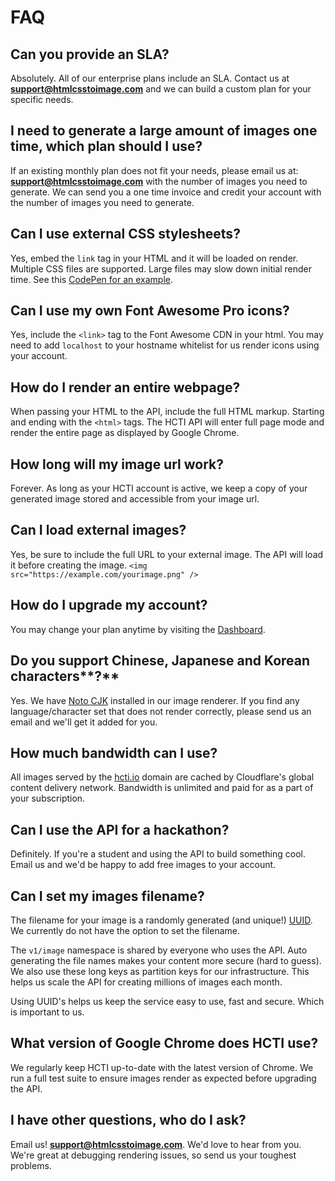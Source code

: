 # FAQ

## **Can you provide an SLA?**

Absolutely. All of our enterprise plans include an SLA. Contact us at **support@htmlcsstoimage.com** and we can build a custom plan for your specific needs.

## **I need to generate a large amount of images one time, which plan should I use?**

If an existing monthly plan does not fit your needs, please email us at: **support@htmlcsstoimage.com** with the number of images you need to generate. We can send you a one time invoice and credit your account with the number of images you need to generate.

## **Can I use external CSS stylesheets?**

Yes, embed the `link` tag in your HTML and it will be loaded on render. Multiple CSS files are supported. Large files may slow down initial render time. See this [CodePen for an example](https://codepen.io/mscccc/pen/eLRLQq).

## **Can I use my own Font Awesome Pro icons?**

Yes, include the `<link>` tag to the Font Awesome CDN in your html. You may need to add `localhost` to your hostname whitelist for us render icons using your account.

## **How do I render an entire webpage?**

When passing your HTML to the API, include the full HTML markup. Starting and ending with the `<html>` tags. The HCTI API will enter full page mode and render the entire page as displayed by Google Chrome.

## **How long will my image url work?**

Forever. As long as your HCTI account is active, we keep a copy of your generated image stored and accessible from your image url.

## **Can I load external images?**

Yes, be sure to include the full URL to your external image. The API will load it before creating the image. `<img src="https://example.com/yourimage.png" />`

## **How do I upgrade my account?**

You may change your plan anytime by visiting the [Dashboard](https://htmlcsstoimage.com/dashboard).

## **Do you support Chinese, Japanese and Korean c**haracters**?**

Yes. We have [Noto CJK](https://www.google.com/get/noto/help/cjk/) installed in our image renderer. If you find any language/character set that does not render correctly, please send us an email and we'll get it added for you.

## **How much bandwidth can I use?**

All images served by the [hcti.io](https://hcti.io) domain are cached by Cloudflare's global content delivery network. Bandwidth is unlimited and paid for as a part of your subscription.

## **Can I use the API for a hackathon?**

Definitely. If you're a student and using the API to build something cool. Email us and we'd be happy to add free images to your account.

## **Can I set my images filename?**

The filename for your image is a randomly generated \(and unique!\) [UUID](https://en.m.wikipedia.org/wiki/Universally_unique_identifier). We currently do not have the option to set the filename. 

The `v1/image` namespace is shared by everyone who uses the API. Auto generating the file names makes your content more secure \(hard to guess\). We also use these long keys as partition keys for our infrastructure. This helps us scale the API for creating millions of images each month. 

Using UUID's helps us keep the service easy to use, fast and secure. Which is important to us.

## **What version of Google Chrome does HCTI use?**

We regularly keep HCTI up-to-date with the latest version of Chrome. We run a full test suite to ensure images render as expected before upgrading the API.

## **I have other questions, who do I ask?**

Email us! **support@htmlcsstoimage.com**. We'd love to hear from you. We're great at debugging rendering issues, so send us your toughest problems.

